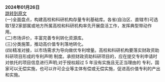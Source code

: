 **2024年01月26日**  
[跳转到原文](https://www.gov.cn/zhengce/zhengceku/202402/content_6930439.htm)  
(一)全面盘点，构建高校和科研机构存量专利基础库。各省(自治区、直辖市)可选取1至2家部属或地方所属高校和科研机构率先开展盘活工作，发挥典型带动作用。  
(二)市场评价，丰富完善专利转化资源库。  
(三)分类施策，推动高价值专利落地转化。  
(四)精准对接，以市场需求为导向做优专利增量。高校和科研机构要落实财政资助科研项目形成的专利声明 制度。承担财政资助科研项目的，应在提交专利申请时对依托的项目信息进行声明;对于授权超过 5 年没有实施且无正当理由的 专利，国家可以无偿实施，也可以许可企业等主体有偿或无偿实施，促进高价值专利的产出和实施。